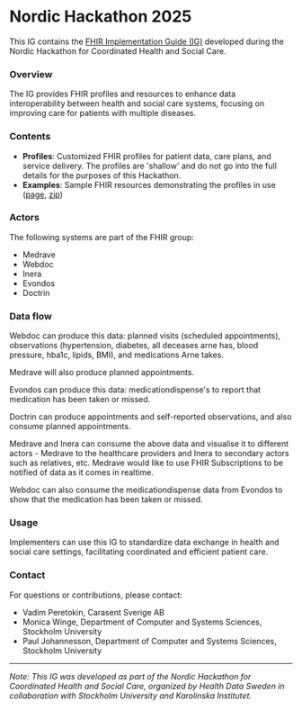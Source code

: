 # Nordic Hackathon 2025

This IG contains the [FHIR Implementation Guide (IG)](https://build.fhir.org/ig/vadi2/nordic-hackathon-2025-ig/branches/main/index.html) developed during the Nordic Hackathon for Coordinated Health and Social Care. 

### Overview

The IG provides FHIR profiles and resources to enhance data interoperability between health and social care systems, focusing on improving care for patients with multiple diseases.

### Contents

- **Profiles**: Customized FHIR profiles for patient data, care plans, and service delivery. The profiles are 'shallow' and do not go into the full details for the purposes of this Hackathon.
- **Examples**: Sample FHIR resources demonstrating the profiles in use ([page](https://build.fhir.org/ig/vadi2/nordic-hackathon-2025-ig/branches/main/artifacts.html), [zip](https://build.fhir.org/ig/vadi2/nordic-hackathon-2025-ig/branches/main/examples.json.zip))

### Actors
The following systems are part of the FHIR group:

* Medrave
* Webdoc
* Inera
* Evondos
* Doctrin

### Data flow
Webdoc can produce this data: planned visits (scheduled appointments), observations (hypertension, diabetes, all deceases arne has, blood pressure, hba1c, lipids, BMI), and medications Arne takes. 

Medrave will also produce planned appointments.

Evondos can produce this data: medicationdispense's to report that medication has been taken or missed.

Doctrin can produce appointments and self-reported observations, and also consume planned appointments.

Medrave and Inera can consume the above data and visualise it to different actors - Medrave to the healthcare providers and Inera to secondary actors such as relatives, etc. Medrave would like to use FHIR Subscriptions to be notified of data as it comes in realtime.

Webdoc can also consume the medicationdispense data from Evondos to show that the medication has been taken or missed.

### Usage

Implementers can use this IG to standardize data exchange in health and social care settings, facilitating coordinated and efficient patient care.

### Contact

For questions or contributions, please contact:

- Vadim Peretokin, Carasent Sverige AB
- Monica Winge, Department of Computer and Systems Sciences, Stockholm University
- Paul Johannesson, Department of Computer and Systems Sciences, Stockholm University

---

*Note: This IG was developed as part of the Nordic Hackathon for Coordinated Health and Social Care, organized by Health Data Sweden in collaboration with Stockholm University and Karolinska Institutet.* 

